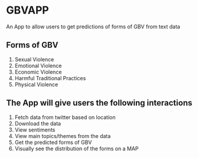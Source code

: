 # GBVAPP
An App to allow users to get predictions of forms of GBV from text data

## Forms of GBV
1. Sexual Violence
2. Emotional Violence
3. Economic Violence
4. Harmful Traditional Practices
5. Physical Violence

## The App will give users the following interactions
1. Fetch data from twitter based on location
2. Download the data
3. View sentiments
4. View main topics/themes from the data
5. Get the predicted forms of GBV
6. Visually see the distribution of the forms on a MAP

